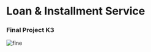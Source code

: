 # Loan & Installment Service

### Final Project K3 

![fine](https://media.giphy.com/media/NTur7XlVDUdqM/giphy.gif)